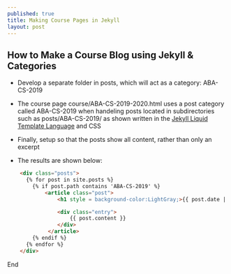 ```yaml
---
published: true
title: Making Course Pages in Jekyll
layout: post
---
```

## How to Make a Course Blog using Jekyll & Categories

- Develop a separate folder in posts, which will act as a category: ABA-CS-2019  
  
- The course page course/ABA-CS-2019-2020.html uses a post category called ABA-CS-2019 when handeling posts located in subdirectories such as posts/ABA-CS-2019/ as shown written in the [Jekyll Liquid Template Language](https://shopify.github.io/liquid/) and CSS
  
- Finally, setup so that the posts show all content, rather than only an excerpt
  
- The results are shown below:
  
```html
    <div class="posts">
      {% for post in site.posts %}
        {% if post.path contains 'ABA-CS-2019' %}
            <article class="post">
                <h1 style = background-color:LightGray;>{{ post.date | date: "%B %e, %Y" }} - {{ post.title }}</h1>

                <div class="entry">
                    {{ post.content }}
                </div>
             </article>
        {% endif %}
      {% endfor %}
    </div>
```

End
